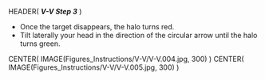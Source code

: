 HEADER( *__V-V Step 3__* )

- Once the target disappears, the halo turns red.
- Tilt laterally your head in the direction of the circular arrow until the halo turns green.

CENTER( IMAGE(Figures_Instructions/V-V/V-V.004.jpg, 300) )
CENTER( IMAGE(Figures_Instructions/V-V/V-V.005.jpg, 300) )